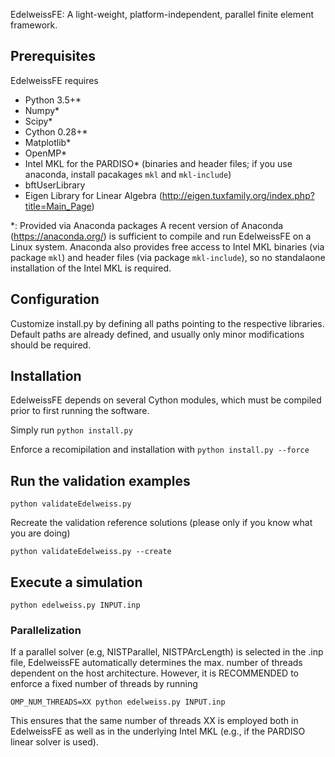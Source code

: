 EdelweissFE: A light-weight, platform-independent, parallel finite element framework.

## Prerequisites

EdelweissFE requires 
- Python 3.5+*
- Numpy*
- Scipy*
- Cython 0.28+*
- Matplotlib*
- OpenMP*
- Intel MKL for the PARDISO*  (binaries and header files; if you use anaconda, install pacakages `mkl` and `mkl-include`)
- bftUserLibrary 
- Eigen Library for Linear Algebra (http://eigen.tuxfamily.org/index.php?title=Main_Page)

*: Provided via Anaconda packages
A recent version of Anaconda (https://anaconda.org/) is sufficient to compile and run EdelweissFE on a Linux system.
Anaconda also provides free access to Intel MKL binaries (via package `mkl`) and header files (via package `mkl-include`), so no standalaone installation of the Intel MKL is required.

## Configuration

Customize install.py by defining all paths pointing to the respective libraries.
Default paths are already defined, and usually only minor modifications should be required.

## Installation

EdelweissFE depends on several Cython modules, which must be compiled prior to first running the software.

Simply run
`python install.py`

Enforce a recomipilation and installation with
`python install.py --force`

## Run the validation examples

`python validateEdelweiss.py`

Recreate the validation reference solutions (please only if you know what you are doing)

`python validateEdelweiss.py --create`

## Execute a simulation

`python edelweiss.py INPUT.inp`

### Parallelization

If a parallel solver (e.g, NISTParallel, NISTPArcLength) is selected in the .inp file, EdelweissFE  automatically determines the max. number of threads dependent on the host architecture.
However, it is RECOMMENDED to enforce a fixed number of threads by running

`OMP_NUM_THREADS=XX python edelweiss.py INPUT.inp`

This ensures that the same number of threads XX is employed both in EdelweissFE as well as in the underlying Intel MKL (e.g., if the PARDISO linear solver is used).

